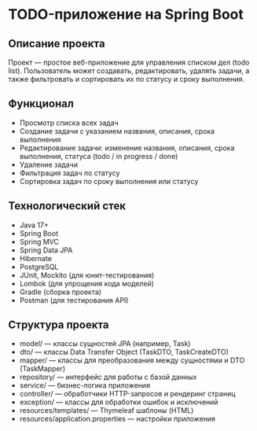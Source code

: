# TODO-приложение на Spring Boot

## Описание проекта
Проект — простое веб-приложение для управления списком дел (todo list). Пользователь может создавать, 
редактировать, удалять задачи, а также фильтровать и сортировать их по статусу и сроку выполнения.

## Функционал
- Просмотр списка всех задач
- Создание задачи с указанием названия, описания, срока выполнения
- Редактирование задачи: изменение названия, описания, срока выполнения, статуса (todo / in progress / done)
- Удаление задачи
- Фильтрация задач по статусу
- Сортировка задач по сроку выполнения или статусу

## Технологический стек
- Java 17+
- Spring Boot
- Spring MVC
- Spring Data JPA
- Hibernate
- PostgreSQL
- JUnit, Mockito (для юнит-тестирования)
- Lombok (для упрощения кода моделей)
- Gradle (сборка проекта)
- Postman (для тестирования API)

## Структура проекта
- model/ — классы сущностей JPA (например, Task)
- dto/ — классы Data Transfer Object (TaskDTO, TaskCreateDTO)
- mapper/ — классы для преобразования между сущностями и DTO (TaskMapper)
- repository/ — интерфейс для работы с базой данных
- service/ — бизнес-логика приложения
- controller/ — обработчики HTTP-запросов и рендеринг страниц
- exception/ — классы для обработки ошибок и исключений
- resources/templates/ — Thymeleaf шаблоны (HTML)
- resources/application.properties — настройки приложения
